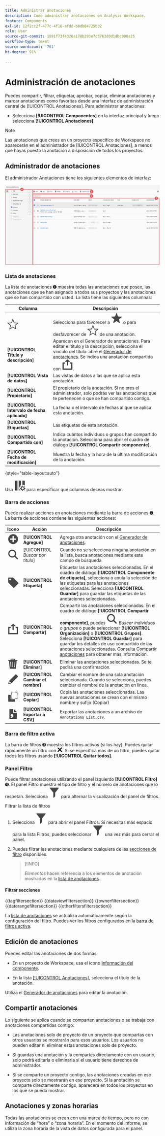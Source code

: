 ```yaml
---
title: Administrar anotaciones
description: Cómo administrar anotaciones en Analysis Workspace.
feature: Components
exl-id: 12f2cc2f-477c-4f16-afdd-b0db84725b32
role: User
source-git-commit: 1891f73f4326a178b293e7c3763d0d1dbc000a25
workflow-type: tm+mt
source-wordcount: '761'
ht-degree: 91%

---
```


# Administración de anotaciones

Puedes compartir, filtrar, etiquetar, aprobar, copiar, eliminar anotaciones y marcar anotaciones como favoritas desde una interfaz de administración central de [!UICONTROL Anotaciones]. Para administrar anotaciones:

* Selecciona **[!UICONTROL Componentes]** en la interfaz principal y luego selecciona **[!UICONTROL Anotaciones]**.


>[!NOTE]
>
>Las anotaciones que crees en un proyecto específico de Workspace no aparecerán en el administrador de [!UICONTROL Anotaciones], a menos que hayas puesto la anotación a disposición de todos los proyectos.
>

## Administrador de anotaciones

El administrador Anotaciones tiene los siguientes elementos de interfaz:

![Interfaz de anotaciones](assets/annotations-manager.png)

### Lista de anotaciones

La lista de anotaciones ➊ muestra todas las anotaciones que posee, las anotaciones que se han asignado a todos sus proyectos y las anotaciones que se han compartido con usted. La lista tiene las siguientes columnas:

| Columna | Descripción |
| --- | --- | 
| ![StarOutline](/help/assets/icons/StarOutline.svg) | Selecciona para favorecer a ![Star](/help/assets/icons/Star.svg) o para desfavorecer de ![StarOutline](/help/assets/icons/StarOutline.svg) de una anotación. |
| **[!UICONTROL Título y descripción]** | Aparecen en el Generador de anotaciones. Para editar el título y la descripción, selecciona el vínculo del título: abre el [Generador de anotaciones](/help/components/annotations/create-annotations.md#annotation-builder). Se indica una anotación compartida con ![Share](/help/assets/icons/ShareAlt.svg). |
| **[!UICONTROL Vista de datos]** | Las vistas de datos a las que se aplica esta anotación. |
| **[!UICONTROL Propietario]** | El propietario de la anotación. Si no eres el administrador, solo podrás ver las anotaciones que te pertenecen o que se han compartido contigo. |
| **[!UICONTROL Intervalo de fecha aplicado]** | La fecha o el intervalo de fechas al que se aplica esta anotación. |
| **[!UICONTROL Etiquetas]** | Las etiquetas de esta anotación. |
| **[!UICONTROL Compartido con]** | Indica cuántos individuos o grupos han compartido la anotación. Selecciona para abrir el cuadro de diálogo **[!UICONTROL Compartir componente]**. |
| **[!UICONTROL Fecha de modificación]** | Muestra la fecha y la hora de la última modificación de la anotación. |

{style="table-layout:auto"}

Usa ![ColumnSetting](/help/assets/icons/ColumnSetting.svg) para especificar qué columnas deseas mostrar.

### Barra de acciones

Puede realizar acciones en anotaciones mediante la barra de acciones ➋. La barra de acciones contiene las siguientes acciones:

| Icono | Acción | Descripción |
|:--:|---|---|
| ![AddCircle](/help/assets/icons/AddCircle.svg) | **[!UICONTROL Agregue]** | Agrega otra anotación con el [Generador de anotaciones](create-annotations.md#annotation-builder). |
| ![Buscar](/help/assets/icons/Search.svg) | [!UICONTROL *Buscar por título*] | Cuando no se selecciona ninguna anotación en la lista, busca anotaciones mediante este campo de búsqueda. |
| ![Etiqueta](/help/assets/icons/Label.svg) | **[!UICONTROL Etiqueta]** | Etiquetar las anotaciones seleccionadas. En el cuadro de diálogo **[!UICONTROL Componente de etiqueta]**, selecciona o anula la selección de las etiquetas para las anotaciones seleccionadas. Selecciona **[!UICONTROL Guardar]** para guardar las etiquetas de las anotaciones seleccionadas. |
| ![Compartir](/help/assets/icons/ShareAlt.svg) | **[!UICONTROL Compartir]** | Compartir las anotaciones seleccionadas. En el cuadro de diálogo **[!UICONTROL Compartir componente]**, puedes ![Buscar](/help/assets/icons/Search.svg) *Buscar individuos o grupos* o puede seleccionar **[!UICONTROL Organización]** o **[!UICONTROL Grupos]**. Selecciona **[!UICONTROL Guardar]** para guardar los detalles de uso compartido de las anotaciones seleccionadas. Consulta [Compartir anotaciones](#share-annotations) para obtener más información.  |
| ![Eliminar](/help/assets/icons/Delete.svg) | **[!UICONTROL Eliminar]** | Eliminar las anotaciones seleccionadas. Se te pedirá una confirmación. |
| ![Editar](/help/assets/icons/Edit.svg) | **[!UICONTROL Cambiar el nombre]** | Cambiar el nombre de una sola anotación seleccionada. Cuando se selecciona, puedes cambiar el nombre de la anotación en línea. |
| ![Copiar](/help/assets/icons/Copy.svg) | **[!UICONTROL Copiar]** | Copia las anotaciones seleccionadas. Las nuevas anotaciones se crean con el mismo nombre y sufijo (Copiar) |
| ![FileCSV](/help/assets/icons/FileCSV.svg) | **[!UICONTROL Exportar a CSV]** | Exportar las anotaciones a un archivo de `Annotations List.csv`. |

### Barra de filtro activa

La barra de filtros ➌ muestra los filtros activos (si los hay). Puedes quitar rápidamente un filtro con ![CrossSize75](/help/assets/icons/CrossSize75.svg). Si se especifica más de un filtro, puedes quitar todos los filtros usando **[!UICONTROL Quitar todos]**.

### Panel Filtro

Puede filtrar anotaciones utilizando el panel izquierdo **[!UICONTROL Filtro]** ➍. El panel Filtro muestra el tipo de filtro y el número de anotaciones que lo respetan. Selecciona ![Filtro](/help/assets/icons/Filter.svg) para alternar la visualización del panel de filtros.

Filtrar la lista de filtros

1. Selecciona ![Filtro](/help/assets/icons/Filter.svg) para abrir el panel Filtros. Si necesitas más espacio para la lista Filtros, puedes seleccionar ![Filtro](/help/assets/icons/Filter.svg) una vez más para cerrar el panel.
1. Puedes filtrar las anotaciones mediante cualquiera de las [secciones de filtro](#filter-sections) disponibles.

   >[!INFO]
   >
   >*Elementos* hacen referencia a los elementos de anotación mostrados en la [lista de anotaciones](manage-annotations.md#annotations-list).
   > 

#### Filtrar secciones

{{tagfiltersection}}
{{dataviewfiltersection}}
{{ownerfiltersection}}
{{daterangefiltersection}}
{{otherfiltersfiltersection}}


La [lista de anotaciones](manage-annotations.md#annotations-list) se actualiza automáticamente según la configuración del filtro. Puedes ver los filtros configurados en la [barra de filtros activa](manage-annotations.md#active-filter-bar).


## Edición de anotaciones

Puedes editar las anotaciones de dos formas:

* En un proyecto de Workspace, usa el icono [Información del componente](/help/components/use-components-in-workspace.md#component-info).

* En la lista [[!UICONTROL Anotaciones]](#annotations-list), selecciona el título de la anotación.

Utiliza el [Generador de anotaciones](/help/components/annotations/create-annotations.md#annotation-builder) para editar la anotación.

## Compartir anotaciones

Lo siguiente se aplica cuando se comparten anotaciones o se trabaja con anotaciones compartidas contigo:

* Las anotaciones solo de proyecto de un proyecto que compartas con otros usuarios se mostrarán para esos usuarios. Los usuarios no pueden editar ni eliminar estas anotaciones solo de proyecto.
* Si guardas una anotación y la compartes directamente con un usuario, solo podrá editarla o eliminarla si el usuario tiene derechos de administrador.

* Si se comparte un proyecto contigo, las anotaciones creadas en ese proyecto solo se mostrarán en ese proyecto. Si la anotación se comparte directamente contigo, aparecerá en todos los proyectos en los que se pueda mostrar.

## Anotaciones y zonas horarias

Todas las anotaciones se crean con una marca de tiempo, pero no con información de “hora” o “zona horaria”. En el momento del informe, se utiliza la zona horaria de la vista de datos configurada para el panel.

